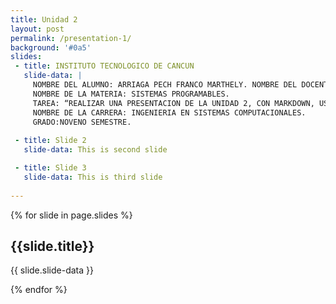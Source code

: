 ```yaml
---
title: Unidad 2
layout: post
permalink: /presentation-1/
background: '#0a5'
slides:
 - title: INSTITUTO TECNOLOGICO DE CANCUN 
   slide-data: |
     NOMBRE DEL ALUMNO: ARRIAGA PECH FRANCO MARTHELY. NOMBRE DEL DOCENTE: DR. ISMAES JIMENEZ SANCHEZ.
     NOMBRE DE LA MATERIA: SISTEMAS PROGRAMABLES.
     TAREA: “REALIZAR UNA PRESENTACION DE LA UNIDAD 2, CON MARKDOWN, USANDO https://slides.webjeda.com/ EN SU PROPIO REPOSITORIO DE     SLIDES”.
     NOMBRE DE LA CARRERA: INGENIERIA EN SISTEMAS COMPUTACIONALES.
     GRADO:NOVENO SEMESTRE.
     
 - title: Slide 2
   slide-data: This is second slide

 - title: Slide 3
   slide-data: This is third slide
  
---
```


{% for slide in page.slides %}
                    
<section data-background="{% if slide.background %}{{slide.background}}{% else %}{{page.background}}{% endif %}"><h1>{{slide.title}}</h1>{{ slide.slide-data }}</section>
                    
{% endfor %}
